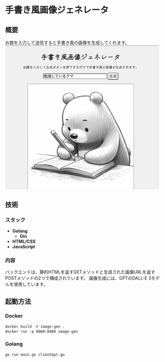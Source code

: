 # 手書き風画像ジェネレータ

## 概要
お題を入力して送信すると手書き風の画像を生成してくれます。
<img src="image.png" width="500">

## 技術
### スタック
- **Golang**
  - **Gin**
- **HTML/CSS**
- **JavaScript**

### 内容
バックエンドは、静的HTMLを返すGETメソッドと生成された画像URLを返すPOSTメソッドの2つで構成されています。
画像生成には、GPTのDALL-E 3モデルを使用しています。

## 起動方法
### Docker
```shell
docker build -t image-gen .
docker run -p 8080:8080 image-gen
```
### Golang
```
go run main.go clientGpt.go
```